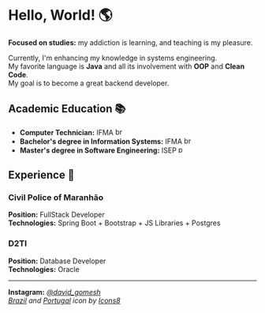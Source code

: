 # Hello, World! 🌎

**Focused on studies:** my addiction is learning, and teaching is my pleasure.<br>

Currently, I'm enhancing my knowledge in systems engineering.<br>
My favorite language is **Java** and all its involvement with **OOP** and **Clean Code**.<br>
My goal is to become a great backend developer.<br>

## Academic Education 📚
- **Computer Technician:** IFMA <img width="15" height="15" src="https://img.icons8.com/color/48/brazil-circular.png" alt="brazil-circular"/>
- **Bachelor's degree in Information Systems:** IFMA <img width="15" height="15" src="https://img.icons8.com/color/48/brazil-circular.png" alt="brazil-circular"/>
- **Master's degree in Software Engineering:** ISEP <img width="15" height="15" src="https://img.icons8.com/color/48/portugal-circular.png" alt="portugal-circular"/>

## Experience 🏢

### Civil Police of Maranhão
**Position:** FullStack Developer<br>
**Technologies:** Spring Boot + Bootstrap + JS Libraries + Postgres<br>

### D2TI
**Position:** Database Developer<br>
**Technologies:** Oracle<br>

-----
**Instagram:** [*@david_gomesh*](https://www.instagram.com/david_gomesh)<br>
*<a href="https://icons8.com/icon/zHmH8HpOmM90/brasil">Brazil</a> and <a href="https://icons8.com/icon/YH8SIHwSmghn/portugal">Portugal</a> icon by <a href="https://icons8.com">Icons8</a>*
